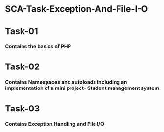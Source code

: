 # SCA-Task-Exception-And-File-I-O
<h1>Task-01</h1> 
<h3>Contains the basics of PHP</h3>

<h1>Task-02</h2>
<h3>Contains Namespaces and autoloads including an implementation of a mini project- Student management system</h3>


<h1>Task-03</h1>
<h3>Contains Exception Handling and File I/O </h3>
